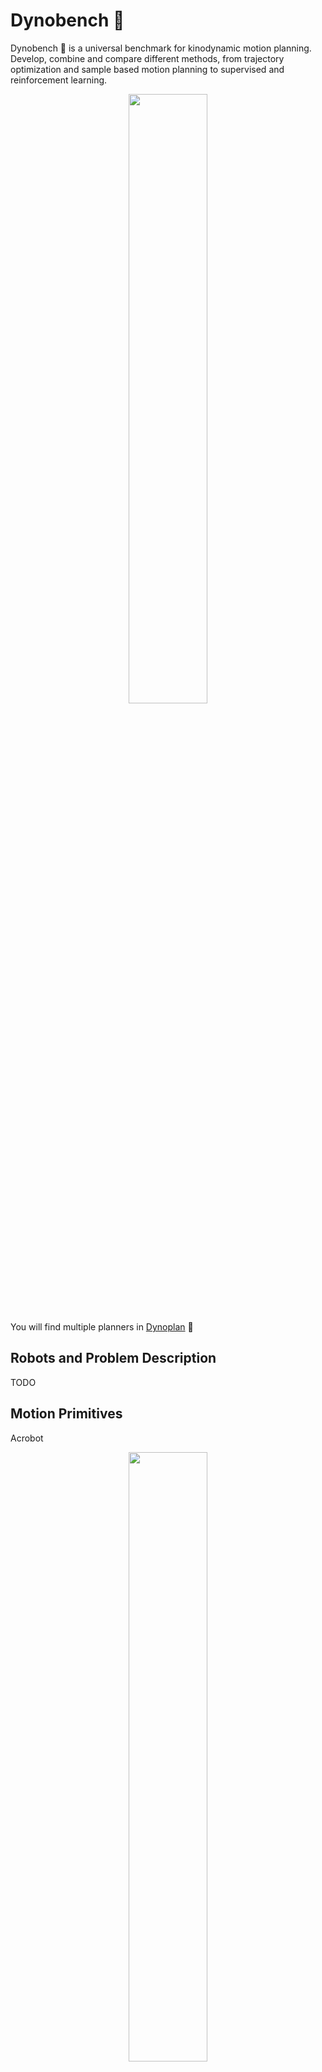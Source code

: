 


# Dynobench 🦖

Dynobench 🦖 is a universal benchmark for kinodynamic motion planning. Develop, combine and compare different methods, from trajectory optimization and sample based motion planning to supervised and reinforcement learning.

<p align="center">
<img src="assets/dynobench.png" width=50% height=50%>
</p >


You will find multiple planners in [Dynoplan](https://github.com/quimortiz/dynoplan) 🦖

## Robots and Problem Description 

TODO

## Motion Primitives


Acrobot
<p align="center">
<img src="assets/motions/primitives-acrobot.png" width=50% height=auto>
</p >

Planar Rotor
<p align="center">
<img src="assets/motions/primitives-quad2d.png" width=50% height=auto>
</p >

Planar Rotor Pole
<p align="center">
<img src="assets/motions/primitives-quad2dpole.png" width=50% height=auto>
</p >

Quadrotor
<p align="center">
<img src="assets/motions/primitives-quad3d.png" width=50% height=auto>
</p >

Unicycle1
<p align="center">
<img src="assets/motions/primitives-unicycle1.png" width=50% height=auto>
</p >


# Using Dynobench

### Submodule

You can use Dynobench as a submodule.


Using `cmake`, import the library with:

```cmake
add_subdirectory(dynobench EXCLUDE_FROM_ALL) # use EXCLUDE_FROM_ALL to avoid
                                             # building the tests
...
target_link_libraries(
  my_target
  PRIVATE dynobench::dynobench )
```

As an example, you can check the `CMakeLists.txt`  and the project structure in [Dynoplan](https://github.com/quimortiz/dynoplan)


### As external Project

First, build Dynobench from source and install with:

```bash
git clone https://github.com/quimortiz/dynobench
cd dynobench && mkdir build && cd build
cmake .. -DCMAKE_INSTALL_PREFIX=MY_PATH && make install
```

Then, add the following lines in `CMakeLists.txt` of your repository:

```cmake
find_package(dynobench REQUIRED)
...
target_link_libraries(my_target PRIVATE dynobench::dynobench )
```

And add the path of the local installation
```bash
cmake .. -DCMAKE_PREFIX_PATH=MY_PATH
```

## Hello World with Dynobench

### C++ library


main.cpp
```cpp
#include <iostream>
#include "dynobench/robot_models.hpp"

int main() {
  Model_car_with_trailers car;
  std::cout << "Hello World!" << std::endl;
}
```

CMakeLists.txt (using Dynobench as an external project)
```cmake
cmake_minimum_required(VERSION 3.5)
project(
  use_dynobench
  VERSION 0.1.0
  LANGUAGES CXX)

set(CMAKE_CXX_STANDARD 17)
set(CMAKE_CXX_STANDARD_REQUIRED On)

find_package(Boost REQUIRED COMPONENTS program_options unit_test_framework
                                       serialization)
find_package(fcl REQUIRED)
find_package(dynobench REQUIRED)
find_package(yaml-cpp REQUIRED)

add_executable(main main.cpp)

# target_include_directories(main PRIVATE ${DYNOBENCH_INCLUDE_DIRS} )

target_link_libraries(main PRIVATE dynobench::dynobench yaml-cpp)
```


### Python Viewer

Check the viewers with:
```bash
 python3 ../utils/viewer/viewer_test.py
```
and

```bash
VISUALIZE=1 python3 ../utils/viewer/viewer_test.py
```



### Python Bindings

We provide python bindings for the dynamical systems

Check the example with,



```
python ../example/test_robot.py
```
from the `build` directory.

## Adding a new dynamical system


In this short tutorial, we summarize the steps we followed to add the model
`Integrator2_2d`.

`Integrator2_2d` is a double integrator in 2d:

The state is $\mathbf{x} = [x,y, \dot{x}, \dot{y}]$, control is $\mathbf{u} = [\ddot{x} , \ddot{y}]$.
Second order dynamics are $\frac{d}{d t}[ \dot{x}, \dot{y} ]  =  \mathbf{u}$. Thus, the step function is $\mathbf{x}_{k+1} = A \mathbf{x} + B \mathbf{u} $
with:

```math
A =
\begin{bmatrix}
1 & 0 & \Delta t  & 0 \\
0 & 1 & 0  &  \Delta t  \\
0 & 0 & 1 & 0 \\
0 & 0 & 0 & 1
\end{bmatrix} ,

B =
\begin{bmatrix}
0 & 0 \\
0 & 0 \\
\Delta t & 0 \\
0 & \Delta t
\end{bmatrix}
```

Control Bounds are $|u_x| \leq 1$,  $|u_y| \leq 1$, and state bounds on velocity $|\dot{x}| \leq 1 $,  $|\dot{y}| \leq 1 $.

First, we have implemented a new class in `src/integrator2_2d.cpp` and `include/dynobench/integrator2_2d.hpp`. We store all parameters in a separate class, `Integrator2_2d_params`.
A robot model implements 4 main functionalities: distance and cost bounds between states, a dynamics function, bounds on state and control, and collision against obstacles. Check the code!

```cpp
// dynobench/double_integrator_2d.hpp and src/double_integrator_2d.hpp
struct Integrator2_2d_params { ... } ;
struct Integrator2_2d : public Model_robot { ... };
```

The base class `Model_robot` already provides default implementation of some methods.

For example, we only have to implement the dynamics in continuous time $\dot{x} = f(x,u)$ and the derivatives, while the Euler step is computed in the base class.

Once the model is ready, we add it to the factory:

```cpp
// src/robot_models.cpp
#include "dynobnech/double_integrator_2d.hpp"
...
std::unique_ptr<Model_robot> robot_factory(
...

 else if (dynamics == "double_intergrator_2d") {
    return std::make_unique<Double_integrator_2d>(file, p_lb, p_ub);
  }
```
It is recommend to check the Jacobians using finite differences. We add the test `t_integrator2_2d` in  test in `test/test_models.cpp`.

```cpp
// test/test_models.cpp
  model->calcDiffV(Jx, Ju, x0, u0);

  finite_diff_jac(
      [&](const Eigen::VectorXd &x, Eigen::Ref<Eigen::VectorXd> y) {
        model->calcV(y, x, u0);
      },
      x0, 4, Jx_diff);

  finite_diff_jac(
      [&](const Eigen::VectorXd &u, Eigen::Ref<Eigen::VectorXd> y) {
        model->calcV(y, x0, u);
      },
      u0, 4, Ju_diff);

  BOOST_TEST((Jx - Jx_diff).norm() < 1e-5);
  BOOST_TEST((Ju - Ju_diff).norm() < 1e-5);

```

Now we add the c++ file to the library:

```cmake
add_library(
  dynobench
  ./src/robot_models.cpp
...
  ./src/integrator2_2d.cpp)
```

We define `double_integrator_2d_v0` with a configuration file `models/integrator2_2d_v0.yaml`, and one scenario with `envs/integrator2_2d_v0/park.yaml`

Let's add a viewer in python. We need a new class:

```python
# utils/viewer/integrator2_2d_viewer.py
class Robot :

class Integrator2_2dViewer (RobotViewer):
```

`RobotViewer` is a base class that provides default functionality. `Robot` is the class that draws the robot (e.g. using a rectangle )



```python
# utils/viewer/viewer_cli.py

def get_robot_viewer(robot: str) -> robot_viewer.RobotViewer:
...
    elif robot == "integrator2_2d":
        viewer = double_integrator_2d_viewer.Integrator2_2dViewer()
```


Now, you can view the robot with (e.g. from build directory):

```bash
python3 ../utils/viewer/viewer_cli.py --robot integrator2_2d --env ../envs/integrator2_2d_v0/park.yaml -i
```


That' s all!

Now we can use  [Dynoplan](https://github.com/quimortiz/dynoplan) to solve the problem!

For example, see `test/optimization/test_optimization_1.cpp` in [Dynoplan](https://github.com/quimortiz/dynoplan)

```cpp
BOOST_AUTO_TEST_CASE(t_opti_integrator2) {

  Options_trajopt options;
  Problem problem(dynobench_base "envs/integrator2_2d_v0/park.yaml");
  problem.models_base_path = dynobench_base "models/";

  Trajectory init_guess, traj_out;
  init_guess.num_time_steps = 50;
  Result_opti opti_out;
  trajectory_optimization(problem, init_guess, options, traj_out, opti_out);
  BOOST_TEST(opti_out.feasible);

  // write down the generated trajectory

  std::string filename = "/tmp/dynoplan/traj_t_opti_integrator2.yaml";
  create_dir_if_necessary(filename.c_str());
  std::ofstream out(filename);
  traj_out.to_yaml_format(out);
}
```


The planners in Dynoplan that depend on OMPL require to implement a small wrapper to interace with OMPL.



## More Motion Primitives

You will find a small set of motion primitives for each system in  [dynobench](https://github.com/quimortiz/dynobench).

A large set of primitives for each system can be downloaded from Google Drive. This can be done manually with a web browser or using the command line with [gdown](https://github.com/wkentaro/gdown). For example:

```bash
gdown --fuzzy "https://drive.google.com/file/d/1r_ecGwdfvWnVWxPsvR4d8Hjcayxg5PsB/view?usp=drive_link"
```

All primitive in two ZIP files:  https://drive.google.com/drive/folders/1-Nvctva17I8aFsWvHfdQFWTIDUNWwgcM?usp=drive_link

Primitves per system:

* unicycle1_v0
https://drive.google.com/file/d/15dXqC_OdrI8KjaHRNakYgk9IXLtTeMtt/view?usp=drive_link

* quadrotor_v1 (OMPL-style) 
https://drive.google.com/file/d/1r_ecGwdfvWnVWxPsvR4d8Hjcayxg5PsB/view?usp=drive_link

* quadrotor_v0
https://drive.google.com/file/d/1j57kwE5hFgO-46LjStv_zqm6S5BFUsY8/view?usp=drive_link

* Acrobot_v0
  https://drive.google.com/file/d/1mLiTgcpXSI9UHHss4Qt7AIsRwJPbPC2H/view?usp=drive_link

* Roto_Pole_v0
https://drive.google.com/file/d/1KMb4IDgucHN8uWI9YN_W07AhX59tkph_/view?usp=drive_link

* Planar Rotor_v0
https://drive.google.com/file/d/18kI3qXweA4RgvDxtV3vfxnfc_BhX52j8/view?usp=drive_link

* Car1_v0
https://drive.google.com/file/d/1TPX3c8RvMOy9hiaKL-kUE8M61OknDrDK/view?usp=drive_link

* Unicycle 2 _v0
  https://drive.google.com/file/d/1PoK1kbiLRFq_hkv3pVWU0csNr4hap0WX/view?usp=drive_link

* Unicycle 1 v2
https://drive.google.com/file/d/1IvwN-e1jn5P0P1ILaVwSrUnIeBlFxhHI/view?usp=drive_link

* Unicycle 1 v1
https://drive.google.com/file/d/1OLuw5XICTueoZuleXOuD6vNh3PCWfHif/view?usp=drive_link




## Roadmap

Dynobench is still in an alpha stage.

Next steps are:

- [ ] Gym interface for RL. Train PPO for unicycle park.
- [ ] Use Pinocchio to define the models
- [ ] Add a second viewer (e.g. build on top of viewers provided by Pinocchio)
- [ ] Interface to Mujoco for simulating problems with contacts.
